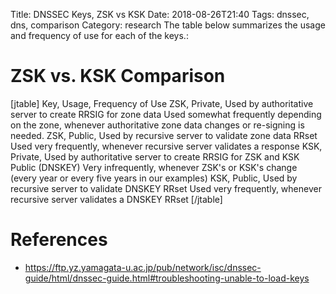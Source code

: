 Title: DNSSEC Keys, ZSK vs KSK
Date: 2018-08-26T21:40
Tags: dnssec, dns, comparison
Category: research
The table below summarizes the usage and frequency of use for each of
the keys.:


ZSK vs. KSK Comparison
======================
[jtable]
Key, Usage, Frequency of Use
ZSK, Private, Used by authoritative server to create RRSIG for zone data Used somewhat frequently depending on the zone, whenever authoritative zone data changes or re-signing is needed.
ZSK, Public, Used by recursive server to validate zone data RRset Used very frequently, whenever recursive server validates a response
KSK, Private, Used by authoritative server to create RRSIG for ZSK and KSK Public (DNSKEY) Very infrequently, whenever ZSK's or KSK's change (every year or every five years in our examples)
KSK, Public, Used by recursive server to validate DNSKEY RRset Used very frequently, whenever recursive server validates a DNSKEY RRset
[/jtable]

References
==========

-   <https://ftp.yz.yamagata-u.ac.jp/pub/network/isc/dnssec-guide/html/dnssec-guide.html#troubleshooting-unable-to-load-keys>

